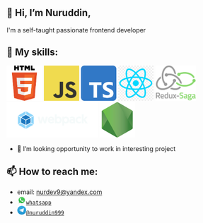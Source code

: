 ## 👋 Hi, I’m Nuruddin, 
I'm a self-taught passionate frontend developer

## 🌱 My skills:

<code><img height="80"  alt="javascript" src="/images.png" style="background:white;"></code>
<code><img height="80"  alt="javascript" src="/800px-JavaScript-logo.png"></code>
<code><img height="80"  alt="react" src="/Typescript_logo_2020.svg.png"></code>
<code><img height="80"  alt="react" src="/download.png"></code>
<code><img height="80"  alt="typescript" src="/Redux-Saga-Logo-Portrait.png"></code>
<code><img height="80" alt="graphql" src="/logo-on-dark-bg.png"></code>
<code><img height="80" alt="nodejs" src="https://raw.githubusercontent.com/github/explore/80688e429a7d4ef2fca1e82350fe8e3517d3494d/topics/nodejs/nodejs.png"></code>  
- 💞️ I’m looking opportunity to work in interesting project
## 📫 How to reach me: 
- email: nurdev9@yandex.com
- [<code><img height="20" alt="nodejs" src="/WhatsApp.svg.png"><span>whatsapp</span></code>](https://wa.me/7884425157)
- [<code><img height="20" alt="nodejs" src="/Telegram_logo.svg.png"><span>@nuruddin999</span></code>](https://t.me/reactor_nur)

<!---
Nuruddin999/Nuruddin999 is a ✨ special ✨ repository because its `README.md` (this file) appears on your GitHub profile.
You can click the Preview link to take a look at your changes.
--->
